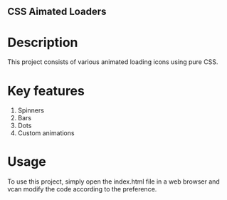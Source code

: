 ## CSS Aimated Loaders

# Description
This project consists of various animated loading icons using pure CSS.

# Key features
1. Spinners
2. Bars
3. Dots
4. Custom animations

# Usage
To use this project, simply open the index.html file in a web browser and vcan modify the code according to the preference.